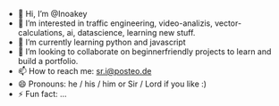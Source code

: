 - 👋 Hi, I’m @Inoakey
- 👀 I’m interested in traffic engineering, video-analizis, vector-calculations, ai, datascience, learning new stuff.
- 🌱 I’m currently learning python and javascript
- 💞️ I’m looking to collaborate on beginnerfriendly projects to learn and build a portfolio.
- 📫 How to reach me: sr.i@posteo.de
- 😄 Pronouns: he / his / him or Sir / Lord if you like :)
- ⚡ Fun fact: ...

<!---
Inoakey/Inoakey is a ✨ special ✨ repository because its `README.md` (this file) appears on your GitHub profile.
You can click the Preview link to take a look at your changes.
--->
